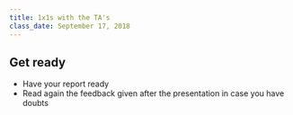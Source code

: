 ```yaml
---
title: 1x1s with the TA's
class_date: September 17, 2018
---
```


Get ready
------------
- Have your report ready
- Read again the feedback given after the presentation in case you have doubts
